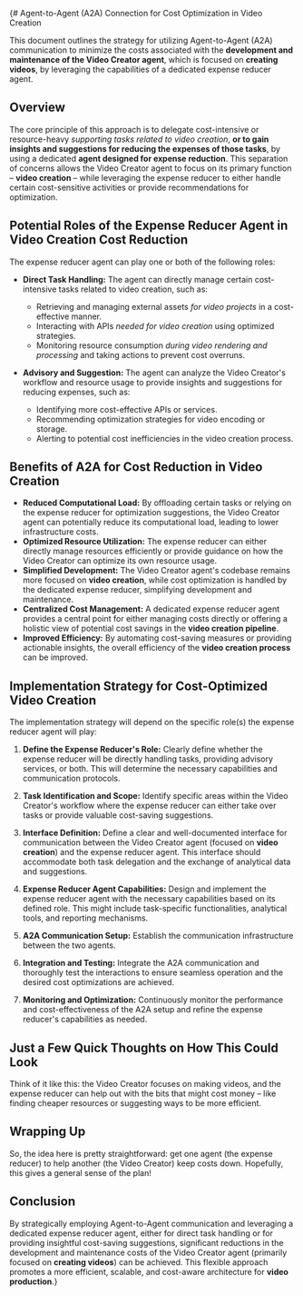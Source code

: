{# Agent-to-Agent (A2A) Connection for Cost Optimization in Video Creation

This document outlines the strategy for utilizing Agent-to-Agent (A2A) communication to minimize the costs associated with the **development and maintenance of the Video Creator agent**, which is focused on **creating videos**, by leveraging the capabilities of a dedicated expense reducer agent.

## Overview

The core principle of this approach is to delegate cost-intensive or resource-heavy *supporting tasks related to video creation*, **or to gain insights and suggestions for reducing the expenses of those tasks**, by using a dedicated **agent designed for expense reduction**. This separation of concerns allows the Video Creator agent to focus on its primary function – **video creation** – while leveraging the expense reducer to either handle certain cost-sensitive activities or provide recommendations for optimization.

## Potential Roles of the Expense Reducer Agent in Video Creation Cost Reduction

The expense reducer agent can play one or both of the following roles:

* **Direct Task Handling:** The agent can directly manage certain cost-intensive tasks related to video creation, such as:
    * Retrieving and managing external assets *for video projects* in a cost-effective manner.
    * Interacting with APIs *needed for video creation* using optimized strategies.
    * Monitoring resource consumption *during video rendering and processing* and taking actions to prevent cost overruns.

* **Advisory and Suggestion:** The agent can analyze the Video Creator's workflow and resource usage to provide insights and suggestions for reducing expenses, such as:
    * Identifying more cost-effective APIs or services.
    * Recommending optimization strategies for video encoding or storage.
    * Alerting to potential cost inefficiencies in the video creation process.

## Benefits of A2A for Cost Reduction in Video Creation

* **Reduced Computational Load:** By offloading certain tasks or relying on the expense reducer for optimization suggestions, the Video Creator agent can potentially reduce its computational load, leading to lower infrastructure costs.
* **Optimized Resource Utilization:** The expense reducer can either directly manage resources efficiently or provide guidance on how the Video Creator can optimize its own resource usage.
* **Simplified Development:** The Video Creator agent's codebase remains more focused on **video creation**, while cost optimization is handled by the dedicated expense reducer, simplifying development and maintenance.
* **Centralized Cost Management:** A dedicated expense reducer agent provides a central point for either managing costs directly or offering a holistic view of potential cost savings in the **video creation pipeline**.
* **Improved Efficiency:** By automating cost-saving measures or providing actionable insights, the overall efficiency of the **video creation process** can be improved.

## Implementation Strategy for Cost-Optimized Video Creation

The implementation strategy will depend on the specific role(s) the expense reducer agent will play:

1.  **Define the Expense Reducer's Role:** Clearly define whether the expense reducer will be directly handling tasks, providing advisory services, or both. This will determine the necessary capabilities and communication protocols.

2.  **Task Identification and Scope:** Identify specific areas within the Video Creator's workflow where the expense reducer can either take over tasks or provide valuable cost-saving suggestions.

3.  **Interface Definition:** Define a clear and well-documented interface for communication between the Video Creator agent (focused on **video creation**) and the expense reducer agent. This interface should accommodate both task delegation and the exchange of analytical data and suggestions.

4.  **Expense Reducer Agent Capabilities:** Design and implement the expense reducer agent with the necessary capabilities based on its defined role. This might include task-specific functionalities, analytical tools, and reporting mechanisms.

5.  **A2A Communication Setup:** Establish the communication infrastructure between the two agents.

6.  **Integration and Testing:** Integrate the A2A communication and thoroughly test the interactions to ensure seamless operation and the desired cost optimizations are achieved.

7.  **Monitoring and Optimization:** Continuously monitor the performance and cost-effectiveness of the A2A setup and refine the expense reducer's capabilities as needed.

## Just a Few Quick Thoughts on How This Could Look

Think of it like this: the Video Creator focuses on making videos, and the expense reducer can help out with the bits that might cost money – like finding cheaper resources or suggesting ways to be more efficient.

## Wrapping Up

So, the idea here is pretty straightforward: get one agent (the expense reducer) to help another (the Video Creator) keep costs down. Hopefully, this gives a general sense of the plan!

## Conclusion

By strategically employing Agent-to-Agent communication and leveraging a dedicated expense reducer agent, either for direct task handling or for providing insightful cost-saving suggestions, significant reductions in the development and maintenance costs of the Video Creator agent (primarily focused on **creating videos**) can be achieved. This flexible approach promotes a more efficient, scalable, and cost-aware architecture for **video production**.}
